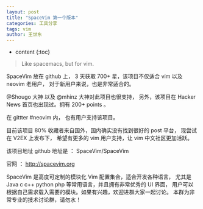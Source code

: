 ```yaml
---
layout: post
title: "SpaceVim 第一个版本"
categories: 工具分享
tags: vim
author: 王世东
---
```


* content
{:toc}

> Like spacemacs, but for vim.

SpaceVim 放在 github 上， 3 天获取 700+ 星，该项目不仅适合 vim 以及 neovim 老用户，
对于新用户来说，也是非常适合的。

@Shougo 大神 以及 @mhinz 大神对此项目也很支持，
另外，该项目在 Hacker News 首页也出现过。拥有 200+ points 。

在 gittter #neovim 内， 也有用户支持该项目。

目前该项目 80% 收藏者来自国外，国内确实没有找到很好的 post 平台，
现尝试在 V2EX 上发布下， 希望有更多的 vim 用户支持，让 vim 中文社区更加活跃。

该项目地址 github 地址是 ： SpaceVim/SpaceVim

官网 ： http://spacevim.org

SpaceVim 是高度可定制的模块化 Vim 配置集合，适合开发各种语言，
尤其是 Java c c++ python php 等常用语言，并且拥有非常优秀的 UI 界面，
用户可以根据自己需求载入需要的模块。如果有兴趣，欢迎进群大家一起讨论。
本群为非常专业的技术讨论群，请勿水！

